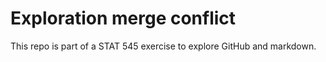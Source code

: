 # Exploration merge conflict

This repo is part of a STAT 545 exercise to explore GitHub and markdown.
